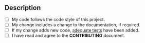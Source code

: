 ## Description

<!-- Describe technically what your patch does. -->

<!-- Why is this change required? What problem does it solve? -->

<!-- Why is this patch will make a better world? -->

<!-- How does this look? Add a screenshot if you can -->

<!-- Annotate your PR with label proper labels (architecture impacted, type of improvement, etc.)

## Checklist

<!-- N.B.: Your patch won't be reviewed unless fulfilling the following base requirements: -->
<!--- Put an `x` in all the boxes that are complete, or that don't apply -->
-  [ ] My code follows the code style of this project.
-  [ ] My change includes a change to the documentation, if required.
-  [ ] If my change adds new code, [adequate tests](docs/testing.md) have been added.
-  [ ] I have read and agree to the **CONTRIBUTING** document.

